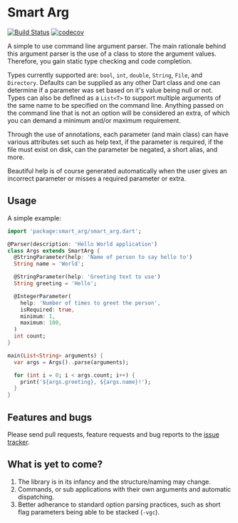 Smart Arg
=========

[![Build Status](https://travis-ci.org/jcowgar/smart_arg.svg?branch=master)](https://travis-ci.org/jcowgar/smart_arg)
[![codecov](https://codecov.io/gh/jcowgar/smart_arg/branch/master/graph/badge.svg)](https://codecov.io/gh/jcowgar/smart_arg)

A simple to use command line argument parser. The main rationale behind this
argument parser is the use of a class to store the argument values. Therefore,
you gain static type checking and code completion.

Types currently supported are: `bool`, `int`, `double`, `String`, `File`,
and `Directory`. Defaults can be supplied as any other Dart class and one
can determine if a parameter was set based on it's value being null or not.
Types can also be defined as a `List<T>` to support multiple arguments of the
same name to be specified on the command line. Anything passed on the command
line that is not an option will be considered an extra, of which you can
demand a minimum and/or maximum requirement.

Through the use of annotations, each parameter (and main class) can have
various attributes set such as help text, if the parameter is required, if
the file must exist on disk, can the parameter be negated, a short alias,
and more.

Beautiful help is of course generated automatically when the user gives an
incorrect parameter or misses a required parameter or extra.

## Usage

A simple example:

```dart
import 'package:smart_arg/smart_arg.dart';

@Parser(description: 'Hello World application')
class Args extends SmartArg {
  @StringParameter(help: 'Name of person to say hello to')
  String name = 'World';

  @StringParameter(help: 'Greeting text to use')
  String greeting = 'Hello';

  @IntegerParameter(
    help: 'Number of times to greet the person',
    isRequired: true,
    minimum: 1,
    maximum: 100,
  )
  int count;
}

main(List<String> arguments) {
  var args = Args()..parse(arguments);

  for (int i = 0; i < args.count; i++) {
    print('${args.greeting}, ${args.name}!');
  }
}
```

## Features and bugs

Please send pull requests, feature requests and bug reports to the
[issue tracker][tracker].

## What is yet to come?

1. The library is in its infancy and the structure/naming may change.
2. Commands, or sub applications with their own arguments and automatic
   dispatching.
3. Better adherance to standard option parsing practices, such as short
   flag parameters being able to be stacked (`-vgc`).

[tracker]: https://github.com/jcowgar/smart_arg
